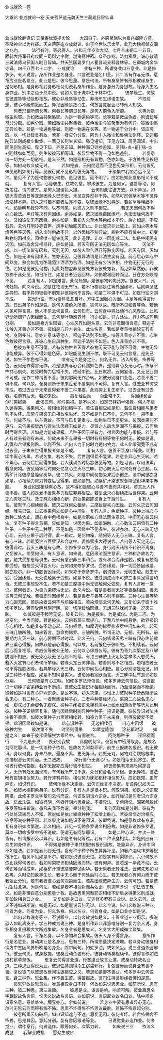 业成就论一卷


大乘论
业成就论一卷
天亲菩萨造元魏天竺三藏毗目智仙译


　　

业成就论翻译记
无量寿优波提舍论
　　大国将宁。必感灵瑞以为嘉兆邺隍方盛。圣降神宝以为祥征。天亲菩萨造业成就论。出于今世以示太平。此乃大魏都邺安固之兆也。
　　法行有时。寄必得人。兴和三年岁次大梁。七月辛未朔二十五日。骠骑大将军开府仪同三司御史中尉。渤海高仲密。众圣加持。法力资发。诚心敬请三藏法师乌苌国人毗目智仙。共天竺国婆罗门人瞿昙流支释昙林等。在邺城内金华寺译。四千八百七十二字。
业成就论
　　业有三种。所谓身业口业意业。此是修多罗。有人说言。身所作业是名身业。口言说业是名口业。此二皆有作与无作。意相应业是名意业。此业是思。彼今思量。意是何法。所有身意皆有形相彼缘身生。是何形相。是身形相若身形相何用说名身所作业。是身总分为身摄故。缘身大生名身作业。别中之语于总中说。譬如人言于城中住于林中住。
　　彼攀缘生。何故言彼遮唇等动及形相故。彼心非缘唇等动生。非缘形生缘语生故。
　　不取前愿。彼心不缘前愿而生。异报因缘是故心生。何故言意起业心转他人知故。
　　何者形相所谓长等。何者长等谓见长等。是何入摄色入所摄。
　　长等为是微尘色耶。为如微尘共聚集耶。为是一物遍色等耶。长等若是微尘色者。则彼长等可分分取。如色分取。若如微尘共聚集者。彼色微尘与彼聚集为有何异。彼微尘集无异长者。若是一物遍色等者。则彼一物遍在长等。若一物遍于分分中。皆应可取。以一切处皆具有故。若非一者应分分取。阿含十入微尘和集佛法则坏。又迦那陀异法则成微尘取集。一面见长则生长知。局见短知。正见方知。周见圆知。中出而见则生高知。卑见下知。齐见正知。种种面见则参差知。见[毯-炎+瞿][毯-炎+叟]锦如如而见。则生彼彼形相等知。彼异异物不得一见如色差别。
　　若复意谓一切方处一切形相。是义不然。如是形相无有异物。色亦如是。于方处住见长短等。如树鸟蚁义成无过。
　　若如是者。云何闇远而不见色见集形相。云何皆见未见形相如树行等。见彼行聚不见形相彼无异物。
　　于聚集中若闇若远不见二种。虽见不了为是何物彼见何物。虽见彼色。而不明了。应如是知此意形相义不成就。
　　复有人言。心缘彼生。往故名意。攀缘彼生。为是何义。遮唇等动。何故名往。谓向彼方。是何入摄谓色入摄。
　　云何知此往彼方去。以不异见。如彼火雪苦酒日等变熟因缘入已即出。未见变异然非不异。如然可然佣草木等不见异焰焰非不异。初入之时若不变者后亦不变。以彼因缘不别异故。若薪草等粗细不均。焰量明热皆异不同。以不同见。向彼方义则不相应。
　　若无灭因何故不得心心数法。声灯等灭有何因缘。余亦如是。彼灭因缘自因缘坏。余法因缘何故不尔。又如彼法无有因缘。余亦如是。若初入火草木等色如本不异。后亦如是。不应有异。云何灯明铃等音声。风手初触即灭即止。非此能灭非此能止。若如火等木等烧等色等灭等。初入出时何故不异。以外因缘不别异故。熟物不应有微中上。初变熟物何因得变。因缘唯一能生能灭。此非道理。非以一因能成二法。如是中间更有灭因。如前取舍异相续转。应如是知。若灭有因无法无因如心等生。
　　灭法不成。以一切法皆有因故。灭则无因。如彼火雪苦酒日等熟变因缘。若灭有因。灭如色。如是无法有因缘灭。生亦无因。见彼异法谓是此法生实有因。前心后心如心中间熟变。熟变如乳为酪蒲萄汁酒酒为苦酒。如是无有少法住相。住物无行无行则住。若如是见彼见何物。见此处物岂非见彼处方新彼处方新。而见如草然影。非彼方影于此处见。如日所住。如是日者近远回转。如影增减回转而见。日在方处映障不见。
　　若复有人。如是难言。此何处物。是彼前物转向此方。答彼人曰。此何处物。向义今说。如是住物则无有行。若不行物则是住等外因缘坏。后则异见念念异知。若不异知彼物不别知非彼物何不言异。如是二种俱不可见。如是行往义则不成。
　　实无行往。有为法体念念自坏。方中生因起心为因。手足等动得言行意。日出弟子作如是说。是何入摄色入所摄。彼何以故。眼所不见如青等色。若他人见可得言意。他人不见云何言意。云何知有。云何身中异处动行心风界生。此风界动所谓异方因缘而生。云何草叶随风界倾。行亦如是。异方处生。行力不成何用分别。
　　彼如是身方生因者。心生风界如是名意。云何非意而得言意。释迦子法触入非善亦非不善。彼如是心异方身生。此生名意。若如是者意唯相貌无有实物。身则多分。意亦非意味等他人。释迦子法则不如是。味等非善亦非不善。心生色故彼得言意。非彼心生自风种生。释迦子法则不如是。色入非善亦非不善。
　　色彼方生意不可得。若有彼物供养天得若彼物无天不能与则不可得。生物无异谁能成异。彼不可得如是色等。如眼能见生则不尔。既不可见云何言意。是先已说。如生不尔色亦已说。
　　唯有无作是身之业。何名无作。法入所摄。怖畏等色。云何无作得言无作。若是欲界与心合转则知色界。是则异心及无心时。怖与不怖共心俱失。若受时势力后常不失。戒经中说。比丘默然。云何妄语。又无记业则不可成。无作二种谓善不善。彼刹那间无作合转。如彼分别身口业色。若善不善二俱不成。何以故。舍身则断于未来世爱不爱果则不可得。复有人言。过去业有何故不成。若过去业于未来世得爱不爱二种果报。此则痈上复生疖子。过去业有过去者。名前有后无。若如来说。
　　虽复经百劫　　而业常不失
　　得因缘和合　　尔时果报熟
　　此偈云何。能与果报。是不失义。如是已释初半偈竟。何人不信久远得果。得果何义。若相续转如稻种子。若住自相应如是知。若住自相能与果者则不失坏。应常与果彼无自相故名失坏。又不如是作已不作。云何不作。果不重与。何故不与。以与竟故。不可与已复更重与。如物生已不复更生。彼同类果何不更与。云何果报皆悉与竟生法因缘无如是力。尽漏之人后念尽漏不与果报。云何后时而得言灭。非如是力能成果报。若种子因于果有力。得言因力能与果报。若何等人有过去者则有未来。何故未来不与果报一切时有有何等物于何时无。彼如是说。若得和合果报则熟。此则不然。若何人力于何时力是何物力。此人此果究竟不成有过去业。于未来世得果报者如是不成。
　　复有人言。彼善不善身口等业。阴相续中离心法熏。若说名集。若名不失。后世则得爱不爱果。若意业异心生灭转。若不熏心。云何后世而得果报。若人读诵久时忆念彼见等物。如是习者。以何法熏。若念何物。彼见诵等后时何处忆念心生灭尽三昧。初心既灭后时何处有心生起。以紫矿汁涂彼摩登隆伽树华。彼二共灭。如是中间何物染果后赤瓤生。法中闻思亦复如是。心相续力熏力转变后世得果。应如是知。如紫矿汁染彼摩登隆伽树华果中赤瓤。
　　身业如是相续熏心故。故不得如是彼心与善不善而共相对。若其此人作善不善。彼人如是爱不爱果与力相应非异相应。若复业灭心相续故后世得果。云何无心灭尽三昧。及无想心相续心断。前业果报即彼身上于后时生。
　　复有人言。彼熏于心相续而得。彼灭三昧何处相续。三摩跋提初心因缘。云何久灭云何因缘。我先已说。过去得果何处如是心中间生。复有人言。色根种子。彼种上得心心数种二处依止。谓心身中色根身中。如是次第如心缘法而生意识。中间无心彼云何生。复有种子得言意相。应如是知。说因为果。如饥渴触。心心数法云何皆有二种种子。一种子中无二种芽。不见如是一因缘中不见多生。彼过亦尔。无心三昧无想心断。云何业果于后时得。此一箱过。是何物箱。随何等人无心三昧。复有人言。有心三昧。若毗婆沙五百罗汉和合众中。婆修蜜多大德说言。若何等人灭定无心。彼得此过。我灭三昧是有心故。引修多罗以为证言。身行则灭诸根不转识不离身。又复彼人。信受何识。有人意识。如来说。意因缘法而生意识。三种和合故名为触。触共受想思等俱生。云何有意识非三事和合。或有和合而非是触。或复有触而非受想。若想受灭得言灭尽。云何如来修多罗说。受皆缘爱。非一切受皆因缘爱。触亦应尔。非一切触皆因缘受。如来亦于修多罗中。别说彼义。无明生触。触生于受。受因缘爱。无处说触离于受想。如是不说。彼过则成而不可遮三事具足得言和合。无彼三事想受不生。若不如是三摩提中尚无彼触何处受想。复有人言唯一意识。彼何者识。为善为染秽污无记。此义今说。若是善者则无贪等善根相应。善无贪等云何无触。若善即时因缘势力。若是善者与善等心则不相离。三种心生善等势力心回无因。若是染者云何不与烦恼相应。若染烦恼云何无触。又复如来于彼十难修多罗说。若有受阴想阴行阴。彼一切阴皆触因缘。无想三昧犹尚无染。况灭三昧。
　　如其彼是不秽污无记。彼复云何。为是报生。为是威仪。为是工巧。为是变化。今当问彼。若是报生。云何有顶三摩提心。下至八地中间悬绝。欲界报识与心相续。如是复有不动心起。云何相续。如摩诃拘絺罗修多罗中问如来言。起灭三昧几触所触。如来答言。慧命拘絺罗。三触所触。所谓无动。无相。无所有。前要期力入灭三昧。前心要期不过时起。此义云何。云何皆缘灭尽三昧有顶心终前欲界业熏心得报。何故非是前心得报。何以故。若前报色于彼断绝。不相续者。云何后心而复相续。若威仪等彼处无触。云何以心缘威仪等。彼有为善九次第定及八解脱则不相应。彼无染心及无记心则不相续。有顶三昧依止灭定忆念攀缘入想受灭。若入灭定有心识者何所攀缘。若缘灭定云何非善。若善则与不贪相应。若相应者云何不得是触因缘。若异攀缘入灭三昧。云何中间乱心相应。自心分别谓是无记。如是二种皆不相应。如是不知阿含实义。彼论师者踊跃而言。灭三昧中犹有意识如是分别。
　　云何彼是有心三昧。如修多罗法师信说。修多罗师云何信说。说彼报识一切种子密系缚业行不断绝。彼彼处生报识坏相相续而行。乃至涅槃而不断绝。彼若如是得言有心异六识身。是故不转。初入灭定。心增上力彼时种子皆悉隐闭故名无心。有二种心。一者聚集诸种子心。二者种种攀缘坏心。离第二心故名无心。如一脚床以无余脚名无脚床。彼种子闭报识念转有濡中上如水如热放箭等势从此到彼。彼种子识期至复生。随何因缘后时别异种种种子。报识是藏。彼彼异识对法共生善不善熏。如彼次第种子力熏若相续转。如彼力熏于未来身。则得彼彼爱不爱果。此识因缘故如是说。
　　此心识种子　　无边相续行
　　自心中因缘　　彼彼种力生
　　彼次第不失　　时至则得果
　　如摩登隆伽　　涂花瓤时现
　　如是之义。如来于彼深密解脱大乘经中。有偈说言。
　　阿陀那种子　　深细稠雨行
　　不为愚夫说　　畏分别我故
　　此偈明何义。彼复有中密缚取身。是故名为阿陀那识。是一切法种子依处。是故名为阿梨耶识。前生业报故名报识。若无彼识。身以何觉。身未尽来。遍身不离。更无异识。若更无对。何物对治烦恼根本。烦恼根合云何对治。无二法故。
　　染行善行无漏心行。如是相续无色界生。彼何者行依何物报。若尔无报亦应得行彼不相应。
　　如彼修集有顶漏尽阿那含人。无所有处无漏现前。有何我所有顶不退。众分和合名为命根。更无异物。彼法唯有报阴相似势力。转行非有异物。相似势力犹如稻秆相似势力。应如是知。更有异识。如说有识。
　　彼何所缘不决定缘。云何识缘言不决定。复说异识如灭三昧。如彼大德铜色弟子。说有分识。复有人言是根本识。何取阴摄。如是之义识取阴摄。此修多罗文字章句云何而说。何识取阴谓六识身。如行缘识是何者识六识身故。忆此法说。如彼行阴。何者行阴六思身故。不摄异法。复何所忆。深密解脱修多罗等如来皆说。愚凡夫我不为说。畏分别我。
　　复何因缘如是分别。彼有为行处处流转恐人不知。若说如是依止攀缘种种了知增上胜心。若彼烦恼对治相应。染净等说彼种子识。若以果比说如是识不说因识。彼颠倒说。如是意故此有身识。复有身识如次第说。此义相应。非见一切修多罗说义相应故。如是非诸修多罗说。莫以一切修多罗中皆不说故。便谓无有阿梨耶识。
　　如是二种心识。并流一处皆有。所谓报识及以异识。若如是者有何等过。若有二种识身相续。如是则应有二众生如身中识。
　　不得如是彼种子果共相应转报识流故。能熏异识。身识中间不如是法。若如是者此则无过。复有种子种子所生异异坏见。如奢卢迦优钵罗等根根所生。若见不见如是不尔。若如是说彼则无过。如是实有阿梨耶识。六识何故不依止我得何者识。若如阿梨耶识相续因缘而转。彼有何异。彼若是一毕竟不动。云何识等而得成熏。如紫矿汁熏彼摩登隆伽树华。若无熏者无转胜法。云何先知如习欲等。久时忆知欲等生长。我中无心而于何处后时心生。若无我者心有何力而于彼我依止分别。若有我者彼心云何次第而生。若共因缘彼异生力。云何可知。若是彼力生住念转。为是何法。若如是者不相似物而共依止。则违阿含说一切法皆无我义。如是非理自意分别思量计我。是故思熏阿梨耶识相续不断后身得果义则成就。非如说相身口之业。
　　又复如是身口业。无违修多罗有三业说。此义云何。此义不违如来所说。如是无过。如是能说云何无过。此义今说。以何义故说三种业。何者为身。何者为业。何义名身。何义名业。何者身业。如是口业亦如是说。
　　以何义故说身等业。不说眼业。以何义故说如是义。十善业道三业摄示。多说恐人如毗离支子。学三种戒为说三种。是身所作非口非意唯分别一复为余人说。身业相身复摄根大大所成集故。名身业者是思集义。名身大大所成微尘聚集。
　　复有人言。不净名身。以不净物和合集故。彼天人身不得言身。
　　意所作行是名意业。身动集业是名身业。思有三种。所谓思量决定进趣。若以身动彼身相续方中生因风界所吹是名身业。除中间句。如娑罗油。或如风尘。说三业道杀盗邪行。彼云何思。彼身数摄。彼身业动杀盗邪行。彼身动转身相续作。彼得言作如贼烧村薪草熟饭。
　　思复云何得言业道。行恶道业故言业道。或身动转故名业道。三种思业得说为业。彼思住持则得杀生窃盗邪行。复依世谛而说身业有善不善。复说彼门以彼思故世间往返相应之义。若思如是善不善业。修多罗中云何说言。身三种作。思业集。作不善生苦。得苦报故。彼门住持彼攀缘者佛如是意。
　　彼思异故说思意业。唯意相应身口不转。何故如来说思思业。如前所说。思有三种。彼二种思。第三进趣。
　　彼思是业。语言是响。响若可解。彼业趣思名字相说故名言语。忆念义说故名言语。业如前说。言语起业故名口业。除中间语。识意名意。意处处生。境界亦心。余如前说。
　　若身业中要有思者异心无心。尔时无思云何而得有怖不怖。思熏不坏得怖不怖思议最胜。若怖不怖意起分别。
　　彼意所熏云何破坏。如自证知遮与不遮。思复无因。彼何者坏。若舍怖畏舍不怖畏。思是其因。意起分别。复有舍因眼语等业。
　　已说觉业非造作业。何者觉业。谓作意行。何者造作。眼等何处。次第力转。
　　如来说三业　　依法义成就
　　我解业成福　　愿众生成佛

 

